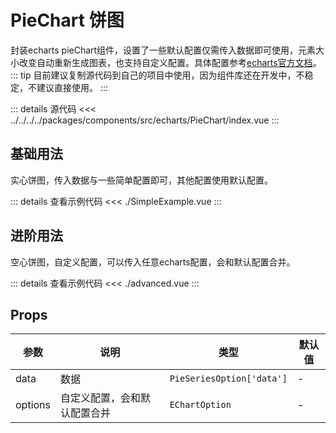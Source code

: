 <script lang="ts" setup>
import SimpleExample from './simpleExample.vue'
import AdvancedExample from './advanced.vue'
</script>
# PieChart 饼图

封装echarts pieChart组件，设置了一些默认配置仅需传入数据即可使用，元素大小改变自动重新生成图表，也支持自定义配置。具体配置参考[echarts官方文档](https://echarts.apache.org/zh/option.html#title)。
::: tip
目前建议复制源代码到自己的项目中使用，因为组件库还在开发中，不稳定，不建议直接使用。
:::  

::: details 源代码
<<< ../../../../packages/components/src/echarts/PieChart/index.vue
:::

## 基础用法

实心饼图，传入数据与一些简单配置即可，其他配置使用默认配置。
<SimpleExample />

::: details 查看示例代码
<<< ./SimpleExample.vue
:::

## 进阶用法

空心饼图，自定义配置，可以传入任意echarts配置，会和默认配置合并。
<AdvancedExample />

::: details 查看示例代码
<<< ./advanced.vue
:::

## Props

| 参数 | 说明 | 类型 | 默认值 |
| --- | --- | --- | --- |
| data | 数据 | `PieSeriesOption['data']` | - |
| options | 自定义配置，会和默认配置合并 | `EChartOption` | - |
